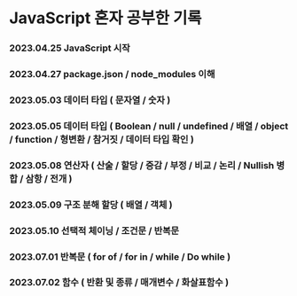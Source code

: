 # JavaScript 혼자 공부한 기록

### 2023.04.25 JavaScript 시작
### 2023.04.27 package.json / node_modules 이해
### 2023.05.03 데이터 타입 ( 문자열 / 숫자 )
### 2023.05.05 데이터 타입 ( Boolean / null / undefined / 배열 / object / function / 형변환 / 참거짓 / 데이터 타입 확인 )
### 2023.05.08 연산자 ( 산술 / 할당 / 증감 / 부정 / 비교 / 논리 / Nullish 병합 / 삼항 / 전개 )
### 2023.05.09 구조 분해 할당 ( 배열 / 객체 )
### 2023.05.10 선택적 체이닝 / 조건문 / 반복문
### 2023.07.01 반복문 ( for of / for in / while / Do while )
### 2023.07.02 함수 ( 반환 및 종류 / 매개변수 / 화살표함수 )